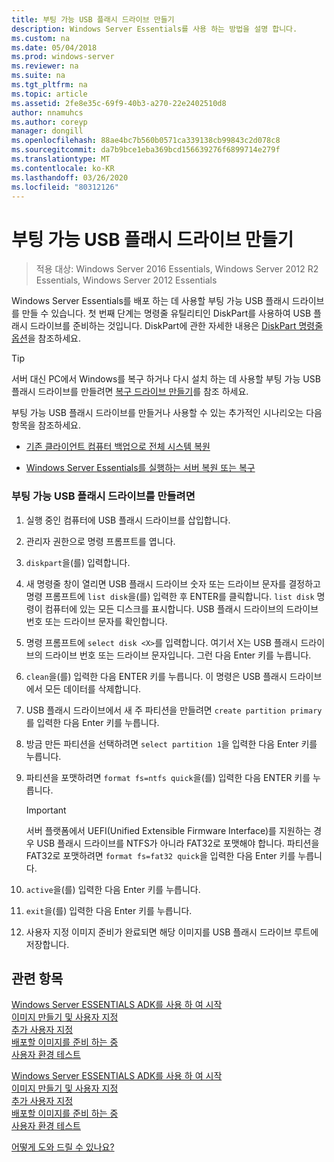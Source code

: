 ```yaml
---
title: 부팅 가능 USB 플래시 드라이브 만들기
description: Windows Server Essentials를 사용 하는 방법을 설명 합니다.
ms.custom: na
ms.date: 05/04/2018
ms.prod: windows-server
ms.reviewer: na
ms.suite: na
ms.tgt_pltfrm: na
ms.topic: article
ms.assetid: 2fe8e35c-69f9-40b3-a270-22e2402510d8
author: nnamuhcs
ms.author: coreyp
manager: dongill
ms.openlocfilehash: 88ae4bc7b560b0571ca339138cb99843c2d078c8
ms.sourcegitcommit: da7b9bce1eba369bcd156639276f6899714e279f
ms.translationtype: MT
ms.contentlocale: ko-KR
ms.lasthandoff: 03/26/2020
ms.locfileid: "80312126"
---
```

# <a name="create-a-bootable-usb-flash-drive"></a>부팅 가능 USB 플래시 드라이브 만들기

>적용 대상: Windows Server 2016 Essentials, Windows Server 2012 R2 Essentials, Windows Server 2012 Essentials

Windows Server Essentials를 배포 하는 데 사용할 부팅 가능 USB 플래시 드라이브를 만들 수 있습니다. 첫 번째 단계는 명령줄 유틸리티인 DiskPart를 사용하여 USB 플래시 드라이브를 준비하는 것입니다. DiskPart에 관한 자세한 내용은 [DiskPart 명령줄 옵션](https://go.microsoft.com/fwlink/?LinkId=207073)을 참조하세요.  


> [!TIP]
> 서버 대신 PC에서 Windows를 복구 하거나 다시 설치 하는 데 사용할 부팅 가능 USB 플래시 드라이브를 만들려면 [복구 드라이브 만들기](https://support.microsoft.com/help/4026852/windows-create-a-recovery-drive)를 참조 하세요.
  
 부팅 가능 USB 플래시 드라이브를 만들거나 사용할 수 있는 추가적인 시나리오는 다음 항목을 참조하세요.  
  
-   [기존 클라이언트 컴퓨터 백업으로 전체 시스템 복원](../manage/restore-a-full-system-from-an-existing-client-computer-backup.md)  
  
-   [Windows Server Essentials를 실행하는 서버 복원 또는 복구](../manage/restore-or-repair-your-server-running-windows-server-essentials.md)  

  
### <a name="to-create-a-bootable-usb-flash-drive"></a>부팅 가능 USB 플래시 드라이브를 만들려면  
  
1.  실행 중인 컴퓨터에 USB 플래시 드라이브를 삽입합니다.  
  
2.  관리자 권한으로 명령 프롬프트를 엽니다.  
  
3.  `diskpart`을(를) 입력합니다.  
  
4.  새 명령줄 창이 열리면 USB 플래시 드라이브 숫자 또는 드라이브 문자를 결정하고 명령 프롬프트에 `list disk`을(를) 입력한 후 ENTER를 클릭합니다. `list disk` 명령이 컴퓨터에 있는 모든 디스크를 표시합니다. USB 플래시 드라이브의 드라이브 번호 또는 드라이브 문자를 확인합니다.  
  
5.  명령 프롬프트에 `select disk <X>`를 입력합니다. 여기서 X는 USB 플래시 드라이브의 드라이브 번호 또는 드라이브 문자입니다. 그런 다음 Enter 키를 누릅니다.  
  
6.  `clean`을(를) 입력한 다음 ENTER 키를 누릅니다. 이 명령은 USB 플래시 드라이브에서 모든 데이터를 삭제합니다.  
  
7.  USB 플래시 드라이브에서 새 주 파티션을 만들려면 `create partition primary`를 입력한 다음 Enter 키를 누릅니다.  
  
8.  방금 만든 파티션을 선택하려면 `select partition 1`을 입력한 다음 Enter 키를 누릅니다.  
  
9. 파티션을 포맷하려면 `format fs=ntfs quick`을(를) 입력한 다음 ENTER 키를 누릅니다.  
  
    > [!IMPORTANT]
    >  서버 플랫폼에서 UEFI(Unified Extensible Firmware Interface)를 지원하는 경우 USB 플래시 드라이브를 NTFS가 아니라 FAT32로 포맷해야 합니다. 파티션을 FAT32로 포맷하려면 `format fs=fat32 quick`을 입력한 다음 Enter 키를 누릅니다.  
  
10. `active`을(를) 입력한 다음 Enter 키를 누릅니다.  
  
11. `exit`을(를) 입력한 다음 Enter 키를 누릅니다.  
  
12. 사용자 지정 이미지 준비가 완료되면 해당 이미지를 USB 플래시 드라이브 루트에 저장합니다.  
  
## <a name="see-also"></a>관련 항목  

 [Windows Server ESSENTIALS ADK를 사용 하 여 시작](Getting-Started-with-the-Windows-Server-Essentials-ADK.md)   
 [이미지  만들기 및 사용자 지정](Creating-and-Customizing-the-Image.md)  
 [추가 사용자 지정](Additional-Customizations.md)   
 [배포할 이미지를 준비 하는 중](Preparing-the-Image-for-Deployment.md)   
 [사용자 환경 테스트](Testing-the-Customer-Experience.md)   

 [Windows Server ESSENTIALS ADK를 사용 하 여 시작](../install/Getting-Started-with-the-Windows-Server-Essentials-ADK.md)   
 [이미지  만들기 및 사용자 지정](../install/Creating-and-Customizing-the-Image.md)  
 [추가 사용자 지정](../install/Additional-Customizations.md)   
 [배포할 이미지를 준비 하는 중](../install/Preparing-the-Image-for-Deployment.md)   
 [사용자 환경 테스트](../install/Testing-the-Customer-Experience.md)   

 [어떻게 도와 드릴 수 있나요?](https://windows.microsoft.com/windows/support)
